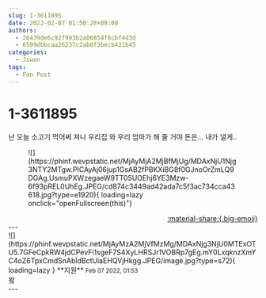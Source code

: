 ```yaml
---
slug: 1-3611895
date: 2022-02-07 01:50:28+09:00
authors:
  - 28439de6c92f993b2a06854f6cbf4d3d
  - 6599dbbcaa26237c2ab0f3becb421b45
categories:
  - Jiwon
tags:
  - Fan Post
---
```


# 1-3611895

<div class="post-container" markdown="1">
<div class="content-container md-sidebar__scrollwrap" markdown="1">

난 오늘 소고기 먹어써  져니 우리집 와 우리 엄마가 해 줄 거야 돈은... 내가 낼게..
<figure markdown="1">
![](https://phinf.wevpstatic.net/MjAyMjA2MjBfMjUg/MDAxNjU1Njg3NTY2MTgw.PICAyAj06jup1GsAB2fPBKXiBG8f0GJnoOrZmLQ9DGAg.UsmuPXWzegaeW9TT05UOEhj6YE3Mzw-6f93pREL0UhEg.JPEG/cd874c3449ad42ada7c5f3ac734cca43618.jpg?type=e1920){ loading=lazy onclick="openFullscreen(this)"}
</figure>


</div>
</div>

<div style="text-align: right;" markdown="1">
<a href="https://weverse.io/fromis9/fanpost/1-3611895" style="text-align: right;">:material-share:{.big-emoji}</a>
</div>
---

<div class="comments-container md-sidebar__scrollwrap" markdown="1">
<div class="comment" markdown="1">
<div class='id-container' markdown="1">
![](https://phinf.wevpstatic.net/MjAyMzA2MjVfMzMg/MDAxNjg3NjU0MTExOTU5.7GFeCpkRW4jdCPevFi1sgeF7S4XyLHRSJr1VOBRp7gEg.mY0LxqknzXmYC4oZ6TpxCmdSnAbldBctUiaEHQVjHkgg.JPEG/image.jpg?type=s72){ loading=lazy }
**<span class="artist">지원</span>** <small>Feb 07 2022, 01:53</small><br>
</div>
<div class='comment-body' markdown="1">
왘
</div>
</div>
</div>
---
